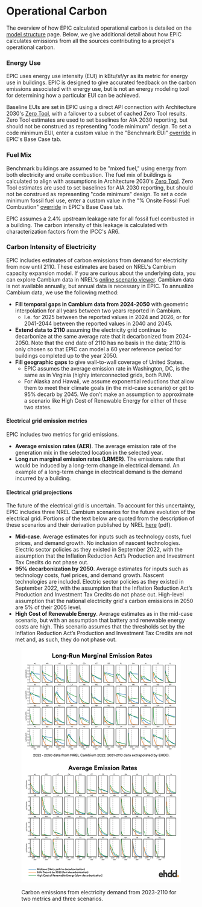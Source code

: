 # Operational Carbon

The overview of how EPIC calculated operational carbon is detailed on the [model structure](carbon-reduction-measures.md#calculating-operational-carbon) page. Below, we give additional detail about how EPIC calculates emissions from all the sources contributing to a proejct's operational carbon.

### Energy Use

EPIC uses energy use intensity (EUI) in kBtu/sf/yr as its metric for energy use in buildings. EPIC is designed to give accurated feedback on the carbon emissions associated with energy use, but is not an energy modeling tool for determining how a particular EUI can be achieved.

Baseline EUIs are set in EPIC using a direct API connection with Architecture 2030's [Zero Tool](https://zerotool.org/zerotool/), with a failover to a subset of cached Zero Tool results. Zero Tool estimates are used to set baselines for AIA 2030 reporting, but should not be construed as representing "code minimum" design. To set a code minimum EUI, enter a custom value in the "Benchmark EUI" [override](../users-guide/base-case/overrides.md) in EPIC's Base Case tab.&#x20;

### Fuel Mix

Benchmark buildings are assumed to be "mixed fuel," using energy from both electricity and onsite combustion. The fuel mix of buildings is calculated to align with assumptions in Architecture 2030's [Zero Tool](https://zerotool.org/zerotool/). Zero Tool estimates are used to set baselines for AIA 2030 reporting, but should not be construed as representing "code minimum" design. To set a code minimum fossil fuel use, enter a custom value in the "% Onsite Fossil Fuel Combustion" [override](../users-guide/base-case/overrides.md) in EPIC's Base Case tab.&#x20;

EPIC assumes a 2.4% upstream leakage rate for all fossil fuel combusted in a building. The carbon intensity of this leakage is calculated with characterization factors from the IPCC's AR6.&#x20;

### Carbon Intensity of Electricity

EPIC includes estimates of carbon emissions from demand for electricity from now until 2110. These estimates are based on NREL's Cambium capacity expansion model. If you are curious about the underlying data, you can explore Cambium data in NREL's [online scenario viewer](https://scenarioviewer.nrel.gov/). Cambium data is not available annually, but annual data is necessary in EPIC. To annualize Cambium data, we use the following method:

* **Fill temporal gaps in Cambium data from 2024-2050** with geometric interpolation for all years between two years reported in Cambium.
  * I.e. for 2025 between the reported values in 2024 and 2026, or for 2041-2044 between the reported values in 2040 and 2045.&#x20;
* **Extend data to 2110** assuming the electricity grid continue to decarbonize at the same average rate that it decarbonized from 2024-2050. Note that the end date of 2110 has no basis in the data; 2110 is only chosen so that EPIC can model a 60 year reference period for buildings completed up to the year 2050.&#x20;
* **Fill geographic gaps** to give wall-to-wall coverage of United States.&#x20;
  * EPIC assumes the average emission rate in Washington, DC, is the same as in Virginia (highly interconnected grids, both PJM).&#x20;
  * For Alaska and Hawaii, we assume exponential reductions that allow them to meet their climate goals (in the mid-case scenario) or get to 95% decarb by 2045. We don’t make an assumption to approximate a scenario like High Cost of Renewable Energy for either of these two states.

#### Electrical grid emission metrics

EPIC includes two metrics for grid emissions.

* **Average emission rates (AER)**. The average emission rate of the generation mix in the selected location in the selected year.&#x20;
* **Long run marginal emission rates (LRMER)**. The emissions rate that would be induced by a long-term change in electrical demand. An example of a long-term change in electrical demand is the demand incurred by a building.&#x20;

#### Electrical grid projections

The future of the electrical grid is uncertain. To account for this uncertainty, EPIC includes three NREL Cambium scenarios for the future evolution of the electrical grid. Portions of the text below are quoted from the description of these scenarios and their derivation published by NREL [here](https://www.nrel.gov/docs/fy23osti/84916.pdf) (pdf).

* **Mid-case**. Average estimates for inputs such as technology costs, fuel prices, and demand growth. No inclusion of nascent technologies. Electric sector policies as they existed in September 2022, with the assumption that the Inflation Reduction Act’s Production and Investment Tax Credits do not phase out.
* **95% decarbonization by 2050**. Average estimates for inputs such as technology costs, fuel prices, and demand growth. Nascent technologies are included. Electric sector policies as they existed in September 2022, with the assumption that the Inflation Reduction Act’s Production and Investment Tax Credits do not phase out. High-level assumption that the national electricity grid's carbon emissions in 2050 are 5% of their 2005 level.&#x20;
* **High Cost of Renewable Energy**. Average estimates as in the mid-case scenario, but with an assumption that battery and renewable energy costs are high. This scenario assumes that the thresholds set by the Inflation Reduction Act’s Production and Investment Tax Credits are not met and, as such, they do not phase out.

<figure><img src="../.gitbook/assets/EPIC - LRMER and AER.png" alt=""><figcaption><p>Carbon emissions from electricity demand from 2023-2110 for two metrics and three scenarios.</p></figcaption></figure>

